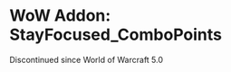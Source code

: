 WoW Addon: StayFocused_ComboPoints
=======================

Discontinued since World of Warcraft 5.0
